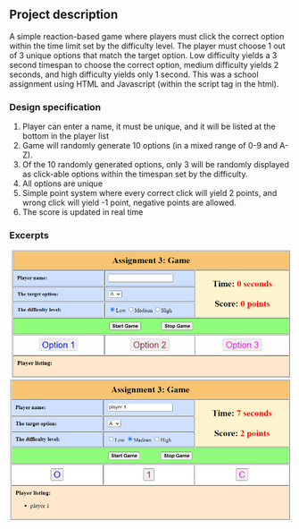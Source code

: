
## Project description
A simple reaction-based game where players must click the correct option within the time limit set by the difficulty level. The player must choose 1 out of 3 unique options that match the target option. Low difficulty yields a 3 second timespan to choose the correct option, medium difficulty yields 2 seconds, and high difficulty yields only 1 second. This was a school assignment using HTML and Javascript (within the script tag in the html).
### Design specification
1. Player can enter a name, it must be unique, and it will be listed at the bottom in the player list
2. Game will randomly generate 10 options (in a mixed range of 0-9 and A-Z).
3. Of the 10 randomly generated options, only 3 will be randomly displayed as click-able options within the timespan set by the difficulty.
4. All options are unique
5. Simple point system where every correct click will yield 2 points, and wrong click will yield -1 point, negative points are allowed.
6. The score is updated in real time

### Excerpts
![alt text](https://github.com/doomsheep1/HTML-game/blob/main/pictures/Capture.PNG "HTML reaction game")
![alt text](https://github.com/doomsheep1/HTML-game/blob/main/pictures/playing.PNG "playing the game")
